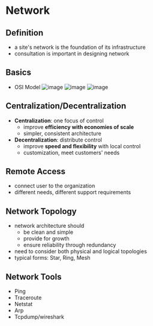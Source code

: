 # Network
## Definition
- a site's network is the foundation of its infrastructure
- consultation is important in designing network

## Basics
- OSI Model
  ![image](https://github.com/wtxd1234/Network-System-Administration/assets/41671135/f5c297b7-83f2-414a-a812-591eaf9b6bf9)
  ![image](https://github.com/wtxd1234/Network-System-Administration/assets/41671135/516c69d1-acfb-4323-b555-8ccf00216dcf)
  ![image](https://github.com/wtxd1234/Network-System-Administration/assets/41671135/e8bf6fa2-d9ca-4484-b972-1f41ad018960)

## Centralization/Decentralization
- __Centralization__: one focus of control
  - improve __efficiency with economies of scale__
  - simpler, consistent architecture
- __Decentralization__: distribute control
  - improve __speed and flexibility__ with local control
  - customization, meet customers' needs

## Remote Access
- connect user to the organization
- different needs, different support requirements

## Network Topology
- network architecture should
  - be clean and simple
  - provide for growth
  - ensure reliability through redundancy
- need to consider both physical and logical topologies
- typical forms: Star, Ring, Mesh

## Network Tools
- Ping
- Traceroute
- Netstat
- Arp
- Tcpdump/wireshark
